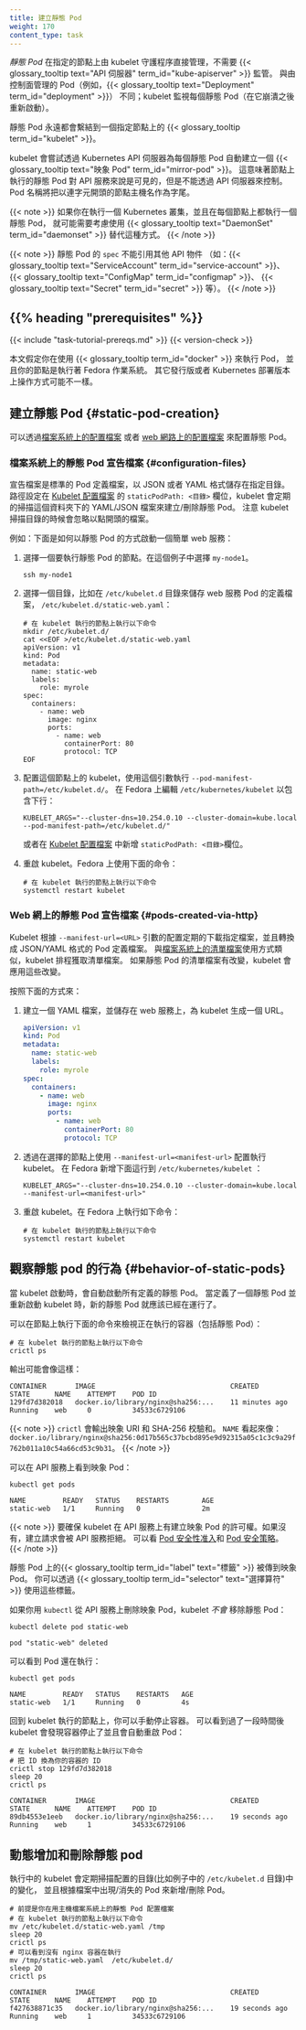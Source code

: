 ```yaml
---
title: 建立靜態 Pod
weight: 170
content_type: task
---
```


<!-- overview -->

<!--
*Static Pods* are managed directly by the kubelet daemon on a specific node,
without the {{< glossary_tooltip text="API server" term_id="kube-apiserver" >}}
observing them.
Unlike Pods that are managed by the control plane (for example, a
{{< glossary_tooltip text="Deployment" term_id="deployment" >}});
instead, the kubelet watches each static Pod (and restarts it if it crashes).
-->

*靜態 Pod* 在指定的節點上由 kubelet 守護程序直接管理，不需要
{{< glossary_tooltip text="API 伺服器" term_id="kube-apiserver" >}} 監管。
與由控制面管理的 Pod（例如，{{< glossary_tooltip text="Deployment" term_id="deployment" >}}）
不同；kubelet 監視每個靜態 Pod（在它崩潰之後重新啟動）。

<!--
Static Pods are always bound to one {{< glossary_tooltip term_id="kubelet" >}} on a specific node.

The kubelet automatically tries to create a {{< glossary_tooltip text="mirror Pod" term_id="mirror-pod" >}}
on the Kubernetes API server for each static Pod.
This means that the Pods running on a node are visible on the API server,
but cannot be controlled from there.
The Pod names will be suffixed with the node hostname with a leading hyphen.

{{< note >}}
If you are running clustered Kubernetes and are using static
Pods to run a Pod on every node, you should probably be using a
{{< glossary_tooltip text="DaemonSet" term_id="daemonset" >}}
instead.
{{< /note >}}
-->
靜態 Pod 永遠都會繫結到一個指定節點上的 {{< glossary_tooltip term_id="kubelet" >}}。

kubelet 會嘗試透過 Kubernetes API 伺服器為每個靜態 Pod 自動建立一個
{{< glossary_tooltip text="映象 Pod" term_id="mirror-pod" >}}。
這意味著節點上執行的靜態 Pod 對 API 服務來說是可見的，但是不能透過 API 伺服器來控制。
Pod 名稱將把以連字元開頭的節點主機名作為字尾。

{{< note >}}
如果你在執行一個 Kubernetes 叢集，並且在每個節點上都執行一個靜態 Pod，
就可能需要考慮使用 {{< glossary_tooltip text="DaemonSet" term_id="daemonset" >}} 替代這種方式。
{{< /note >}}

<!--
The `spec` of a static Pod cannot refer to other API objects
(e.g., {{< glossary_tooltip text="ServiceAccount" term_id="service-account" >}},
{{< glossary_tooltip text="ConfigMap" term_id="configmap" >}},
{{< glossary_tooltip text="Secret" term_id="secret" >}}, etc).
-->

{{< note >}}
靜態 Pod 的 `spec` 不能引用其他 API 物件
（如：{{< glossary_tooltip text="ServiceAccount" term_id="service-account" >}}、
{{< glossary_tooltip text="ConfigMap" term_id="configmap" >}}、
{{< glossary_tooltip text="Secret" term_id="secret" >}} 等）。
{{< /note >}}

## {{% heading "prerequisites" %}}

{{< include "task-tutorial-prereqs.md" >}} {{< version-check >}}

<!--
This page assumes you're using {{< glossary_tooltip term_id="cri-o" >}} to run Pods,
and that your nodes are running the Fedora operating system.
Instructions for other distributions or Kubernetes installations may vary.
-->
本文假定你在使用 {{< glossary_tooltip term_id="docker" >}} 來執行 Pod，
並且你的節點是執行著 Fedora 作業系統。
其它發行版或者 Kubernetes 部署版本上操作方式可能不一樣。

<!-- steps -->

<!--
## Create a static pod {#static-pod-creation}

You can configure a static Pod with either a [file system hosted configuration file](/docs/tasks/configure-pod-container/static-pod/#configuration-files) or a [web hosted configuration file](/docs/tasks/configure-pod-container/static-pod/#pods-created-via-http).
-->
## 建立靜態 Pod {#static-pod-creation}

可以透過[檔案系統上的配置檔案](/zh-cn/docs/tasks/configure-pod-container/static-pod/#configuration-files)
或者 [web 網路上的配置檔案](/zh-cn/docs/tasks/configure-pod-container/static-pod/#pods-created-via-http)
來配置靜態 Pod。

<!--
### Filesystem-hosted static Pod manifest {#configuration-files}

Manifests are standard Pod definitions in JSON or YAML format in a specific directory. Use the `staticPodPath: <the directory>` field in the
[kubelet configuration file](/docs/reference/config-api/kubelet-config.v1beta1/),
which periodically scans the directory and creates/deletes static Pods as YAML/JSON files appear/disappear there.
Note that the kubelet will ignore files starting with dots when scanning the specified directory.

For example, this is how to start a simple web server as a static Pod:
-->
### 檔案系統上的靜態 Pod 宣告檔案 {#configuration-files}

宣告檔案是標準的 Pod 定義檔案，以 JSON 或者 YAML 格式儲存在指定目錄。路徑設定在
[Kubelet 配置檔案](/zh-cn/docs/reference/config-api/kubelet-config.v1beta1/)
的 `staticPodPath: <目錄>` 欄位，kubelet 會定期的掃描這個資料夾下的 YAML/JSON
檔案來建立/刪除靜態 Pod。
注意 kubelet 掃描目錄的時候會忽略以點開頭的檔案。

例如：下面是如何以靜態 Pod 的方式啟動一個簡單 web 服務：

<!--
1. Choose a node where you want to run the static Pod. In this example, it's `my-node1`.
-->

1. 選擇一個要執行靜態 Pod 的節點。在這個例子中選擇 `my-node1`。

   ```shell
   ssh my-node1
   ```
<!--
2. Choose a directory, say `/etc/kubelet.d` and place a web server Pod definition there, e.g. `/etc/kubelet.d/static-web.yaml`:

   ```shell
    # Run this command on the node where kubelet is running
    mkdir /etc/kubelet.d/
    cat <<EOF >/etc/kubelet.d/static-web.yaml
    apiVersion: v1
    kind: Pod
    metadata:
      name: static-web
      labels:
        role: myrole
    spec:
      containers:
        - name: web
          image: nginx
          ports:
            - name: web
              containerPort: 80
              protocol: TCP
    EOF
-->
2. 選擇一個目錄，比如在 `/etc/kubelet.d` 目錄來儲存 web 服務 Pod 的定義檔案，
   `/etc/kubelet.d/static-web.yaml`：

   ```shell
   # 在 kubelet 執行的節點上執行以下命令
   mkdir /etc/kubelet.d/
   cat <<EOF >/etc/kubelet.d/static-web.yaml
   apiVersion: v1
   kind: Pod
   metadata:
     name: static-web
     labels:
       role: myrole
   spec:
     containers:
       - name: web
         image: nginx
         ports:
           - name: web
             containerPort: 80
             protocol: TCP
   EOF
   ```

<!--
3. Configure your kubelet on the node to use this directory by running it with `--pod-manifest-path=/etc/kubelet.d/` argument. On Fedora edit `/etc/kubernetes/kubelet` to include this line:

   ```
   KUBELET_ARGS="--cluster-dns=10.254.0.10 --cluster-domain=kube.local --pod-manifest-path=/etc/kubelet.d/"
   ```
   or add the `staticPodPath: <the directory>` field in the
   [kubelet configuration file](/docs/reference/config-api/kubelet-config.v1beta1/).
-->
3. 配置這個節點上的 kubelet，使用這個引數執行 `--pod-manifest-path=/etc/kubelet.d/`。
在 Fedora 上編輯 `/etc/kubernetes/kubelet` 以包含下行：

   ```
   KUBELET_ARGS="--cluster-dns=10.254.0.10 --cluster-domain=kube.local --pod-manifest-path=/etc/kubelet.d/"
   ```
   或者在 [Kubelet 配置檔案](/zh-cn/docs/reference/config-api/kubelet-config.v1beta1/)
   中新增 `staticPodPath: <目錄>`欄位。

<!--
4. Restart the kubelet. On Fedora, you would run:

   ```shell
   # Run this command on the node where the kubelet is running
   systemctl restart kubelet
   ```
-->
4. 重啟 kubelet。Fedora 上使用下面的命令：

   ```shell
   # 在 kubelet 執行的節點上執行以下命令
   systemctl restart kubelet
   ```

<!--
### Web-hosted static pod manifest {#pods-created-via-http}

Kubelet periodically downloads a file specified by `--manifest-url=<URL>` argument
and interprets it as a JSON/YAML file that contains Pod definitions.
Similar to how [filesystem-hosted manifests](#configuration-files) work, the kubelet
refetches the manifest on a schedule. If there are changes to the list of static
Pods, the kubelet applies them.

To use this approach:
-->
### Web 網上的靜態 Pod 宣告檔案 {#pods-created-via-http}

Kubelet 根據 `--manifest-url=<URL>` 引數的配置定期的下載指定檔案，並且轉換成
JSON/YAML 格式的 Pod 定義檔案。
與[檔案系統上的清單檔案](#configuration-files)使用方式類似，kubelet 排程獲取清單檔案。
如果靜態 Pod 的清單檔案有改變，kubelet 會應用這些改變。

按照下面的方式來：

<!--
1. Create a YAML file and store it on a web server so that you can pass the URL of that file to the kubelet.
-->
1. 建立一個 YAML 檔案，並儲存在 web 服務上，為 kubelet 生成一個 URL。

   ```yaml
   apiVersion: v1
   kind: Pod
   metadata:
     name: static-web
     labels:
       role: myrole
   spec:
     containers:
       - name: web
         image: nginx
         ports:
           - name: web
             containerPort: 80
             protocol: TCP
   ```

<!--
2. Configure the kubelet on your selected node to use this web manifest by running it with `--manifest-url=<manifest-url>`. On Fedora, edit `/etc/kubernetes/kubelet` to include this line:
-->
2. 透過在選擇的節點上使用 `--manifest-url=<manifest-url>` 配置執行 kubelet。
   在 Fedora 新增下面這行到 `/etc/kubernetes/kubelet` ：

   ```
   KUBELET_ARGS="--cluster-dns=10.254.0.10 --cluster-domain=kube.local --manifest-url=<manifest-url>"
   ```
<!--
3. Restart the kubelet. On Fedora, you would run:

    ```shell
    # Run this command on the node where the kubelet is running
    systemctl restart kubelet
    ```
-->
3. 重啟 kubelet。在 Fedora 上執行如下命令：

   ```shell
   # 在 kubelet 執行的節點上執行以下命令
   systemctl restart kubelet
   ```

<!--
## Observe static pod behavior {#behavior-of-static-pods}

When the kubelet starts, it automatically starts all defined static Pods. As you have
defined a static Pod and restarted the kubelet, the new static Pod should
already be running.

You can view running containers (including static Pods) by running (on the node):
```shell
# Run this command on the node where kubelet is running
crictl ps
```

The output might be something like:
-->
## 觀察靜態 pod 的行為 {#behavior-of-static-pods}

當 kubelet 啟動時，會自動啟動所有定義的靜態 Pod。
當定義了一個靜態 Pod 並重新啟動 kubelet 時，新的靜態 Pod 就應該已經在運行了。

可以在節點上執行下面的命令來檢視正在執行的容器（包括靜態 Pod）：

```shell
# 在 kubelet 執行的節點上執行以下命令
crictl ps
```

<!--
The output might be something like:
-->
輸出可能會像這樣：

```console
CONTAINER       IMAGE                                 CREATED           STATE      NAME    ATTEMPT    POD ID
129fd7d382018   docker.io/library/nginx@sha256:...    11 minutes ago    Running    web     0          34533c6729106
```

<!--
`crictl` outputs the image URI and SHA-256 checksum. `NAME` will look more like:
`docker.io/library/nginx@sha256:0d17b565c37bcbd895e9d92315a05c1c3c9a29f762b011a10c54a66cd53c9b31`.
-->
{{< note >}}
`crictl` 會輸出映象 URI 和 SHA-256 校驗和。 `NAME` 看起來像：
`docker.io/library/nginx@sha256:0d17b565c37bcbd895e9d92315a05c1c3c9a29f762b011a10c54a66cd53c9b31`。
{{< /note >}}

<!--
You can see the mirror Pod on the API server:
-->
可以在 API 服務上看到映象 Pod：

```shell
kubectl get pods
```

```
NAME         READY   STATUS    RESTARTS        AGE
static-web   1/1     Running   0               2m
```

<!--
Make sure the kubelet has permission to create the mirror Pod in the API server. If not, the creation request is rejected by the API server. See
[Pod Security admission](/docs/concepts/security/pod-security-admission) and [PodSecurityPolicy](/docs/concepts/security/pod-security-policy/).
-->
{{< note >}}
要確保 kubelet 在 API 服務上有建立映象 Pod 的許可權。如果沒有，建立請求會被 API 服務拒絕。
可以看 [Pod 安全性准入](/zh-cn/docs/concepts/security/pod-security-admission/)和 [Pod 安全策略](/zh-cn/docs/concepts/security/pod-security-policy/)。
{{< /note >}}

<!--
{{< glossary_tooltip term_id="label" text="Labels" >}} from the static Pod are
propagated into the mirror Pod. You can use those labels as normal via
{{< glossary_tooltip term_id="selector" text="selectors" >}}, etc.
-->
靜態 Pod 上的{{< glossary_tooltip term_id="label" text="標籤" >}} 被傳到映象 Pod。
你可以透過 {{< glossary_tooltip term_id="selector" text="選擇算符" >}} 使用這些標籤。

<!--
If you try to use `kubectl` to delete the mirror Pod from the API server,
the kubelet _doesn't_ remove the static Pod:
-->
如果你用 `kubectl` 從 API 服務上刪除映象 Pod，kubelet _不會_ 移除靜態 Pod：

```shell
kubectl delete pod static-web
```
```
pod "static-web" deleted
```

<!--
You can see that the Pod is still running:
-->
可以看到 Pod 還在執行：

```shell
kubectl get pods
```

```
NAME         READY   STATUS    RESTARTS   AGE
static-web   1/1     Running   0          4s
```

<!--
Back on your node where the kubelet is running, you can try to stop the container manually.
You'll see that, after a time, the kubelet will notice and will restart the Pod
automatically:

```shell
# Run these commands on the node where the kubelet is running
crictl stop 129fd7d382018 # replace with the ID of your container
sleep 20
crictl ps
```
-->
回到 kubelet 執行的節點上，你可以手動停止容器。
可以看到過了一段時間後 kubelet 會發現容器停止了並且會自動重啟 Pod：

```shell
# 在 kubelet 執行的節點上執行以下命令
# 把 ID 換為你的容器的 ID
crictl stop 129fd7d382018
sleep 20
crictl ps
```

```console
CONTAINER       IMAGE                                 CREATED           STATE      NAME    ATTEMPT    POD ID
89db4553e1eeb   docker.io/library/nginx@sha256:...    19 seconds ago    Running    web     1          34533c6729106
```

<!--
## Dynamic addition and removal of static pods

The running kubelet periodically scans the configured directory (`/etc/kubelet.d` in our example) for changes and adds/removes Pods as files appear/disappear in this directory.

```shell
# This assumes you are using filesystem-hosted static Pod configuration
# Run these commands on the node where the kubelet is running
#
mv /etc/kubelet.d/static-web.yaml /tmp
sleep 20
crictl ps
# You see that no nginx container is running
mv /tmp/static-web.yaml  /etc/kubelet.d/
sleep 20
crictl ps
```
-->
## 動態增加和刪除靜態 pod

執行中的 kubelet 會定期掃描配置的目錄(比如例子中的 `/etc/kubelet.d` 目錄)中的變化，
並且根據檔案中出現/消失的 Pod 來新增/刪除 Pod。

```shell
# 前提是你在用主機檔案系統上的靜態 Pod 配置檔案
# 在 kubelet 執行的節點上執行以下命令
mv /etc/kubelet.d/static-web.yaml /tmp
sleep 20
crictl ps
# 可以看到沒有 nginx 容器在執行
mv /tmp/static-web.yaml  /etc/kubelet.d/
sleep 20
crictl ps
```

```console
CONTAINER       IMAGE                                 CREATED           STATE      NAME    ATTEMPT    POD ID
f427638871c35   docker.io/library/nginx@sha256:...    19 seconds ago    Running    web     1          34533c6729106
```



